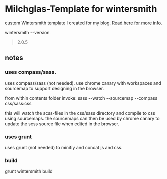 # Milchglas-Template for wintersmith

custom Wintersmith template I created for my blog. [Read here for more info.](http://www.hulstkamp.com/articles/custom-wintersmith-template-milchglas/)

wintersmith --version
>2.0.5

## notes

### uses compass/sass.
uses compass/sass (not needed). use chrome canary with workspaces and sourcemap to support designing in the browser.

from within contents folder invoke:
sass --watch --sourcemap --compass css/sass:css

this will watch the scss-files in the css/sass directory and compile to css using sourcemaps.
the sourcemaps can then be used by chrome canary to update the scss source file when edited in the browser.

### uses grunt
uses grunt (not needed) to minifiy and concat js and css.

### build

grunt
wintersmith build









